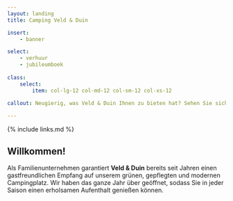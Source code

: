 ```yaml
---
layout: landing
title: Camping Veld & Duin

insert:
    - banner

select:
    - verhuur
    - jubileumboek
    
class:
    select:
        item: col-lg-12 col-md-12 col-sm-12 col-xs-12
        
callout: Neugierig, was Veld & Duin Ihnen zu bieten hat? Sehen Sie sich unsere Webseite an und entdecken sie die Urlaubsformel, die am besten zu Ihnen passt. Bis bald!

---
```

{% include links.md %}

## Willkommen!

Als Familienunternehmen garantiert **Veld & Duin** bereits seit Jahren einen gastfreundlichen Empfang auf unserem grünen, gepflegten und modernen Campingplatz.
Wir haben das ganze Jahr über geöffnet, sodass Sie in jeder Saison einen erholsamen Aufenthalt genießen können.
